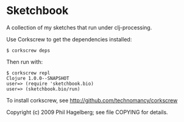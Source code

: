 # Sketchbook

A collection of my sketches that run under clj-processing.

Use Corkscrew to get the dependencies installed:

    $ corkscrew deps

Then run with:

    $ corkscrew repl
    Clojure 1.0.0--SNAPSHOT
    user=> (require 'sketchbook.bio)
    user=> (sketchbook.bio/run)

To install corkscrew, see http://github.com/technomancy/corkscrew

Copyright (c) 2009 Phil Hagelberg; see file COPYING for details.
